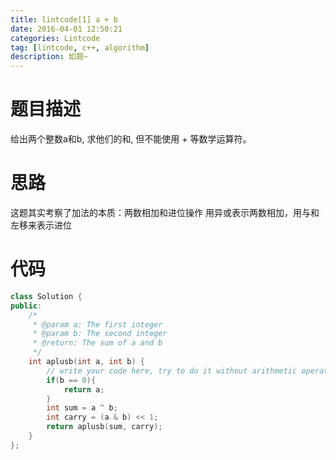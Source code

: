 ```yaml
---
title: lintcode[1] a + b
date: 2016-04-01 12:50:21
categories: Lintcode
tag: [lintcode, c++, algorithm]
description: 如题~
---
```


# 题目描述
给出两个整数a和b, 求他们的和, 但不能使用 + 等数学运算符。

# 思路
这题其实考察了加法的本质：两数相加和进位操作 用异或表示两数相加，用与和左移来表示进位

# 代码

```c++
class Solution {
public:
    /*
     * @param a: The first integer
     * @param b: The second integer
     * @return: The sum of a and b
     */
    int aplusb(int a, int b) {
        // write your code here, try to do it without arithmetic operators.
        if(b == 0){
            return a;
        }
        int sum = a ^ b;
        int carry = (a & b) << 1;
        return aplusb(sum, carry);
    }
};
```
